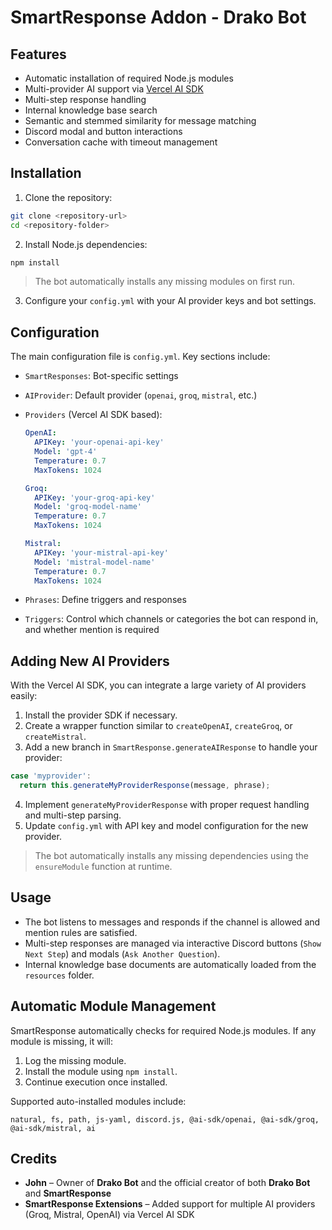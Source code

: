# SmartResponse Addon - Drako Bot

## Features

- Automatic installation of required Node.js modules
- Multi-provider AI support via [Vercel AI SDK](https://ai-sdk.dev/providers/ai-sdk-providers)
- Multi-step response handling
- Internal knowledge base search
- Semantic and stemmed similarity for message matching
- Discord modal and button interactions
- Conversation cache with timeout management

## Installation

1. Clone the repository:

```bash
git clone <repository-url>
cd <repository-folder>
````

2. Install Node.js dependencies:

```bash
npm install
```

> The bot automatically installs any missing modules on first run.

3. Configure your `config.yml` with your AI provider keys and bot settings.

## Configuration

The main configuration file is `config.yml`. Key sections include:

* `SmartResponses`: Bot-specific settings

* `AIProvider`: Default provider (`openai`, `groq`, `mistral`, etc.)

* `Providers` (Vercel AI SDK based):

  ```yaml
  OpenAI:
    APIKey: 'your-openai-api-key'
    Model: 'gpt-4'
    Temperature: 0.7
    MaxTokens: 1024

  Groq:
    APIKey: 'your-groq-api-key'
    Model: 'groq-model-name'
    Temperature: 0.7
    MaxTokens: 1024

  Mistral:
    APIKey: 'your-mistral-api-key'
    Model: 'mistral-model-name'
    Temperature: 0.7
    MaxTokens: 1024
  ```

* `Phrases`: Define triggers and responses

* `Triggers`: Control which channels or categories the bot can respond in, and whether mention is required

## Adding New AI Providers

With the Vercel AI SDK, you can integrate a large variety of AI providers easily:

1. Install the provider SDK if necessary.
2. Create a wrapper function similar to `createOpenAI`, `createGroq`, or `createMistral`.
3. Add a new branch in `SmartResponse.generateAIResponse` to handle your provider:

```javascript
case 'myprovider':
  return this.generateMyProviderResponse(message, phrase);
```

4. Implement `generateMyProviderResponse` with proper request handling and multi-step parsing.
5. Update `config.yml` with API key and model configuration for the new provider.

> The bot automatically installs any missing dependencies using the `ensureModule` function at runtime.

## Usage

* The bot listens to messages and responds if the channel is allowed and mention rules are satisfied.
* Multi-step responses are managed via interactive Discord buttons (`Show Next Step`) and modals (`Ask Another Question`).
* Internal knowledge base documents are automatically loaded from the `resources` folder.

## Automatic Module Management

SmartResponse automatically checks for required Node.js modules. If any module is missing, it will:

1. Log the missing module.
2. Install the module using `npm install`.
3. Continue execution once installed.

Supported auto-installed modules include:

```text
natural, fs, path, js-yaml, discord.js, @ai-sdk/openai, @ai-sdk/groq, @ai-sdk/mistral, ai
```

## Credits

* **John** – Owner of **Drako Bot** and the official creator of both **Drako Bot** and **SmartResponse**
* **SmartResponse Extensions** – Added support for multiple AI providers (Groq, Mistral, OpenAI) via Vercel AI SDK
